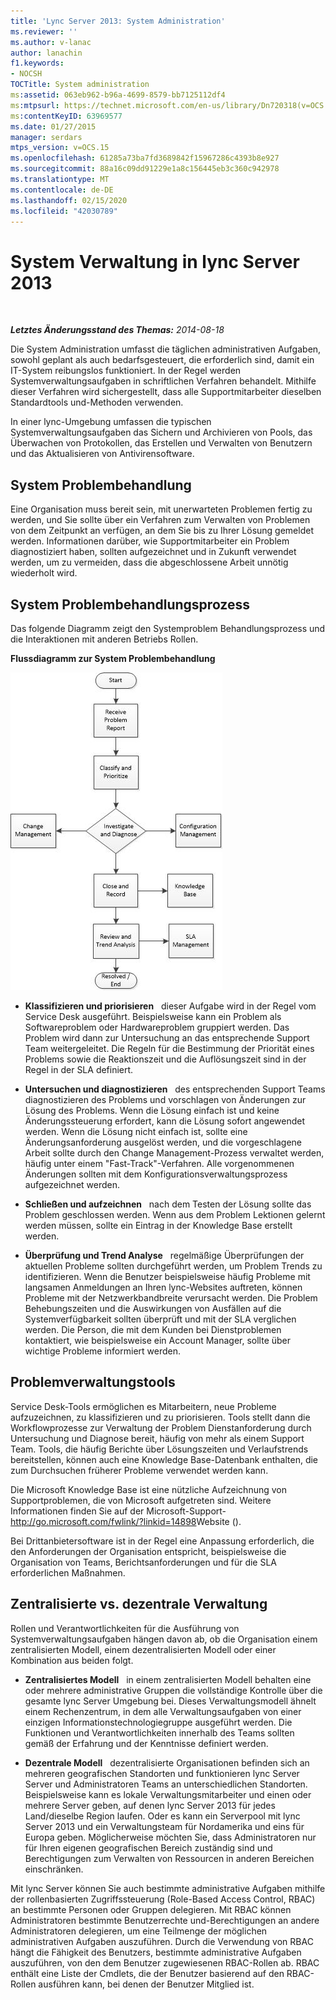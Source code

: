 ```yaml
---
title: 'Lync Server 2013: System Administration'
ms.reviewer: ''
ms.author: v-lanac
author: lanachin
f1.keywords:
- NOCSH
TOCTitle: System administration
ms:assetid: 063eb962-b96a-4699-8579-bb7125112df4
ms:mtpsurl: https://technet.microsoft.com/en-us/library/Dn720318(v=OCS.15)
ms:contentKeyID: 63969577
ms.date: 01/27/2015
manager: serdars
mtps_version: v=OCS.15
ms.openlocfilehash: 61285a73ba7fd3689842f15967286c4393b8e927
ms.sourcegitcommit: 88a16c09dd91229e1a8c156445eb3c360c942978
ms.translationtype: MT
ms.contentlocale: de-DE
ms.lasthandoff: 02/15/2020
ms.locfileid: "42030789"
---
```

<div data-xmlns="http://www.w3.org/1999/xhtml">

<div class="topic" data-xmlns="http://www.w3.org/1999/xhtml" data-msxsl="urn:schemas-microsoft-com:xslt" data-cs="http://msdn.microsoft.com/">

<div data-asp="http://msdn2.microsoft.com/asp">

# <a name="system-administration-in-lync-server-2013"></a>System Verwaltung in lync Server 2013

</div>

<div id="mainSection">

<div id="mainBody">

<span> </span>

_**Letztes Änderungsstand des Themas:** 2014-08-18_

Die System Administration umfasst die täglichen administrativen Aufgaben, sowohl geplant als auch bedarfsgesteuert, die erforderlich sind, damit ein IT-System reibungslos funktioniert. In der Regel werden Systemverwaltungsaufgaben in schriftlichen Verfahren behandelt. Mithilfe dieser Verfahren wird sichergestellt, dass alle Supportmitarbeiter dieselben Standardtools und-Methoden verwenden.

In einer lync-Umgebung umfassen die typischen Systemverwaltungsaufgaben das Sichern und Archivieren von Pools, das Überwachen von Protokollen, das Erstellen und Verwalten von Benutzern und das Aktualisieren von Antivirensoftware.

<div>

## <a name="system-troubleshooting"></a>System Problembehandlung

Eine Organisation muss bereit sein, mit unerwarteten Problemen fertig zu werden, und Sie sollte über ein Verfahren zum Verwalten von Problemen von dem Zeitpunkt an verfügen, an dem Sie bis zu Ihrer Lösung gemeldet werden. Informationen darüber, wie Supportmitarbeiter ein Problem diagnostiziert haben, sollten aufgezeichnet und in Zukunft verwendet werden, um zu vermeiden, dass die abgeschlossene Arbeit unnötig wiederholt wird.

</div>

<div>

## <a name="system-troubleshooting-process"></a>System Problembehandlungsprozess

Das folgende Diagramm zeigt den Systemproblem Behandlungsprozess und die Interaktionen mit anderen Betriebs Rollen.

**Flussdiagramm zur System Problembehandlung**

![Flussdiagramm zur System Problembehandlung](images/Dn720318.869d0b89-6473-4b1f-9d90-59604b4b8e98(OCS.15).jpg "Flussdiagramm zur System Problembehandlung")

  - **Klassifizieren und priorisieren**   dieser Aufgabe wird in der Regel vom Service Desk ausgeführt. Beispielsweise kann ein Problem als Softwareproblem oder Hardwareproblem gruppiert werden. Das Problem wird dann zur Untersuchung an das entsprechende Support Team weitergeleitet. Die Regeln für die Bestimmung der Priorität eines Problems sowie die Reaktionszeit und die Auflösungszeit sind in der Regel in der SLA definiert.

  - **Untersuchen und diagnostizieren**   des entsprechenden Support Teams diagnostizieren des Problems und vorschlagen von Änderungen zur Lösung des Problems. Wenn die Lösung einfach ist und keine Änderungssteuerung erfordert, kann die Lösung sofort angewendet werden. Wenn die Lösung nicht einfach ist, sollte eine Änderungsanforderung ausgelöst werden, und die vorgeschlagene Arbeit sollte durch den Change Management-Prozess verwaltet werden, häufig unter einem "Fast-Track"-Verfahren. Alle vorgenommenen Änderungen sollten mit dem Konfigurationsverwaltungsprozess aufgezeichnet werden.

  - **Schließen und aufzeichnen**   nach dem Testen der Lösung sollte das Problem geschlossen werden. Wenn aus dem Problem Lektionen gelernt werden müssen, sollte ein Eintrag in der Knowledge Base erstellt werden.

  - **Überprüfung und Trend Analyse**   regelmäßige Überprüfungen der aktuellen Probleme sollten durchgeführt werden, um Problem Trends zu identifizieren. Wenn die Benutzer beispielsweise häufig Probleme mit langsamen Anmeldungen an Ihren lync-Websites auftreten, können Probleme mit der Netzwerkbandbreite verursacht werden. Die Problem Behebungszeiten und die Auswirkungen von Ausfällen auf die Systemverfügbarkeit sollten überprüft und mit der SLA verglichen werden. Die Person, die mit dem Kunden bei Dienstproblemen kontaktiert, wie beispielsweise ein Account Manager, sollte über wichtige Probleme informiert werden.

</div>

<div>

## <a name="issue-management-tools"></a>Problemverwaltungstools

Service Desk-Tools ermöglichen es Mitarbeitern, neue Probleme aufzuzeichnen, zu klassifizieren und zu priorisieren. Tools stellt dann die Workflowprozesse zur Verwaltung der Problem Dienstanforderung durch Untersuchung und Diagnose bereit, häufig von mehr als einem Support Team. Tools, die häufig Berichte über Lösungszeiten und Verlaufstrends bereitstellen, können auch eine Knowledge Base-Datenbank enthalten, die zum Durchsuchen früherer Probleme verwendet werden kann.

Die Microsoft Knowledge Base ist eine nützliche Aufzeichnung von Supportproblemen, die von Microsoft aufgetreten sind. Weitere Informationen finden Sie auf der Microsoft-Support-<http://go.microsoft.com/fwlink/?linkid=14898>Website ().

Bei Drittanbietersoftware ist in der Regel eine Anpassung erforderlich, die den Anforderungen der Organisation entspricht, beispielsweise die Organisation von Teams, Berichtsanforderungen und für die SLA erforderlichen Maßnahmen.

</div>

<div>

## <a name="centralized-vs-decentralized-administration"></a>Zentralisierte vs. dezentrale Verwaltung

Rollen und Verantwortlichkeiten für die Ausführung von Systemverwaltungsaufgaben hängen davon ab, ob die Organisation einem zentralisierten Modell, einem dezentralisierten Modell oder einer Kombination aus beiden folgt.

  - **Zentralisiertes Modell**   in einem zentralisierten Modell behalten eine oder mehrere administrative Gruppen die vollständige Kontrolle über die gesamte lync Server Umgebung bei. Dieses Verwaltungsmodell ähnelt einem Rechenzentrum, in dem alle Verwaltungsaufgaben von einer einzigen Informationstechnologiegruppe ausgeführt werden. Die Funktionen und Verantwortlichkeiten innerhalb des Teams sollten gemäß der Erfahrung und der Kenntnisse definiert werden.

  - **Dezentrale Modell**   dezentralisierte Organisationen befinden sich an mehreren geografischen Standorten und funktionieren lync Server Server und Administratoren Teams an unterschiedlichen Standorten. Beispielsweise kann es lokale Verwaltungsmitarbeiter und einen oder mehrere Server geben, auf denen lync Server 2013 für jedes Land/dieselbe Region laufen. Oder es kann ein Serverpool mit lync Server 2013 und ein Verwaltungsteam für Nordamerika und eins für Europa geben. Möglicherweise möchten Sie, dass Administratoren nur für Ihren eigenen geografischen Bereich zuständig sind und Berechtigungen zum Verwalten von Ressourcen in anderen Bereichen einschränken.

Mit lync Server können Sie auch bestimmte administrative Aufgaben mithilfe der rollenbasierten Zugriffssteuerung (Role-Based Access Control, RBAC) an bestimmte Personen oder Gruppen delegieren. Mit RBAC können Administratoren bestimmte Benutzerrechte und-Berechtigungen an andere Administratoren delegieren, um eine Teilmenge der möglichen administrativen Aufgaben auszuführen. Durch die Verwendung von RBAC hängt die Fähigkeit des Benutzers, bestimmte administrative Aufgaben auszuführen, von den dem Benutzer zugewiesenen RBAC-Rollen ab. RBAC enthält eine Liste der Cmdlets, die der Benutzer basierend auf den RBAC-Rollen ausführen kann, bei denen der Benutzer Mitglied ist.

</div>

</div>

<span> </span>

</div>

</div>

</div>

